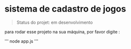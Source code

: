 <h1>sistema de cadastro de jogos </h1>

> Status do projet: em desenvolvimento 

para rodar esse projeto na sua  máquina, por favor digite :

'''
node app.js
'''
